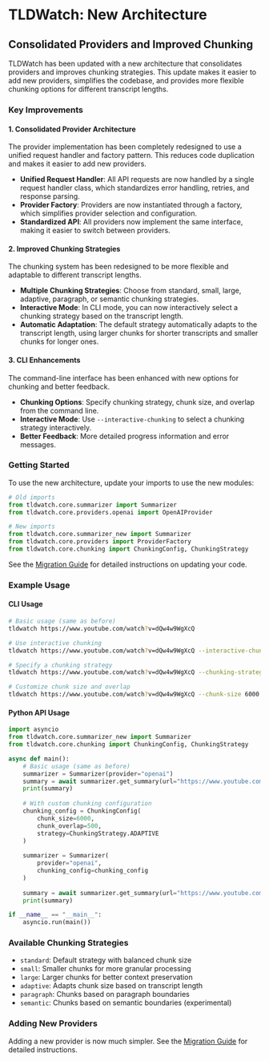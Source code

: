 # TLDWatch: New Architecture

## Consolidated Providers and Improved Chunking

TLDWatch has been updated with a new architecture that consolidates providers and improves chunking strategies. This update makes it easier to add new providers, simplifies the codebase, and provides more flexible chunking options for different transcript lengths.

### Key Improvements

#### 1. Consolidated Provider Architecture

The provider implementation has been completely redesigned to use a unified request handler and factory pattern. This reduces code duplication and makes it easier to add new providers.

- **Unified Request Handler**: All API requests are now handled by a single request handler class, which standardizes error handling, retries, and response parsing.
- **Provider Factory**: Providers are now instantiated through a factory, which simplifies provider selection and configuration.
- **Standardized API**: All providers now implement the same interface, making it easier to switch between providers.

#### 2. Improved Chunking Strategies

The chunking system has been redesigned to be more flexible and adaptable to different transcript lengths.

- **Multiple Chunking Strategies**: Choose from standard, small, large, adaptive, paragraph, or semantic chunking strategies.
- **Interactive Mode**: In CLI mode, you can now interactively select a chunking strategy based on the transcript length.
- **Automatic Adaptation**: The default strategy automatically adapts to the transcript length, using larger chunks for shorter transcripts and smaller chunks for longer ones.

#### 3. CLI Enhancements

The command-line interface has been enhanced with new options for chunking and better feedback.

- **Chunking Options**: Specify chunking strategy, chunk size, and overlap from the command line.
- **Interactive Mode**: Use `--interactive-chunking` to select a chunking strategy interactively.
- **Better Feedback**: More detailed progress information and error messages.

### Getting Started

To use the new architecture, update your imports to use the new modules:

```python
# Old imports
from tldwatch.core.summarizer import Summarizer
from tldwatch.core.providers.openai import OpenAIProvider

# New imports
from tldwatch.core.summarizer_new import Summarizer
from tldwatch.core.providers import ProviderFactory
from tldwatch.core.chunking import ChunkingConfig, ChunkingStrategy
```

See the [Migration Guide](MIGRATION_GUIDE.md) for detailed instructions on updating your code.

### Example Usage

#### CLI Usage

```bash
# Basic usage (same as before)
tldwatch https://www.youtube.com/watch?v=dQw4w9WgXcQ

# Use interactive chunking
tldwatch https://www.youtube.com/watch?v=dQw4w9WgXcQ --interactive-chunking

# Specify a chunking strategy
tldwatch https://www.youtube.com/watch?v=dQw4w9WgXcQ --chunking-strategy adaptive

# Customize chunk size and overlap
tldwatch https://www.youtube.com/watch?v=dQw4w9WgXcQ --chunk-size 6000 --chunk-overlap 500
```

#### Python API Usage

```python
import asyncio
from tldwatch.core.summarizer_new import Summarizer
from tldwatch.core.chunking import ChunkingConfig, ChunkingStrategy

async def main():
    # Basic usage (same as before)
    summarizer = Summarizer(provider="openai")
    summary = await summarizer.get_summary(url="https://www.youtube.com/watch?v=dQw4w9WgXcQ")
    print(summary)
    
    # With custom chunking configuration
    chunking_config = ChunkingConfig(
        chunk_size=6000,
        chunk_overlap=500,
        strategy=ChunkingStrategy.ADAPTIVE
    )
    
    summarizer = Summarizer(
        provider="openai",
        chunking_config=chunking_config
    )
    
    summary = await summarizer.get_summary(url="https://www.youtube.com/watch?v=dQw4w9WgXcQ")
    print(summary)

if __name__ == "__main__":
    asyncio.run(main())
```

### Available Chunking Strategies

- `standard`: Default strategy with balanced chunk size
- `small`: Smaller chunks for more granular processing
- `large`: Larger chunks for better context preservation
- `adaptive`: Adapts chunk size based on transcript length
- `paragraph`: Chunks based on paragraph boundaries
- `semantic`: Chunks based on semantic boundaries (experimental)

### Adding New Providers

Adding a new provider is now much simpler. See the [Migration Guide](MIGRATION_GUIDE.md) for detailed instructions.